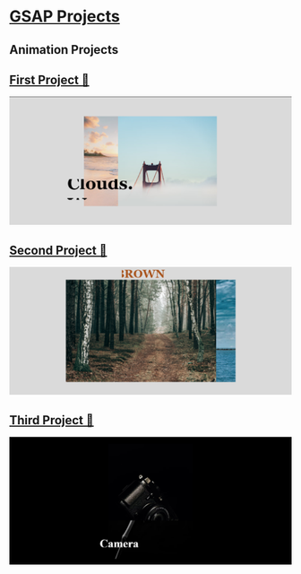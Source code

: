 # <a href="https://gsap04.netlify.app">GSAP Projects</a>
## Animation Projects

## <a href="https://gsap04.netlify.app/gsap-01/index.html">First Project 🔗</a>
<img src="./assets/project-1.png">

## <a href="https://gsap04.netlify.app/gsap-02/index.html">Second Project 🔗</a>
<img src="./assets/project-2.png">

## <a href="https://gsap04.netlify.app/gsap-03/index.html">Third Project 🔗</a>
<img src="./assets/project-3.png">